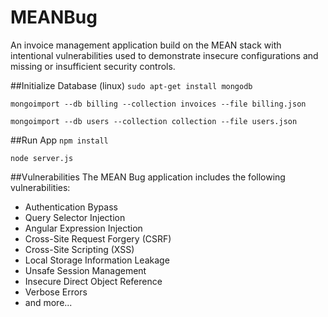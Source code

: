 # MEANBug
An invoice management application build on the MEAN stack with intentional vulnerabilities used to demonstrate insecure configurations and missing or insufficient security controls.

##Initialize Database (linux)
`sudo apt-get install mongodb`

`mongoimport --db billing --collection invoices --file billing.json`

`mongoimport --db users --collection collection --file users.json`

##Run App
`npm install`

`node server.js`

##Vulnerabilities
The MEAN Bug application includes the following vulnerabilities:
* Authentication Bypass
* Query Selector Injection
* Angular Expression Injection
* Cross-Site Request Forgery (CSRF)
* Cross-Site Scripting (XSS)
* Local Storage Information Leakage
* Unsafe Session Management
* Insecure Direct Object Reference
* Verbose Errors
* and more...
